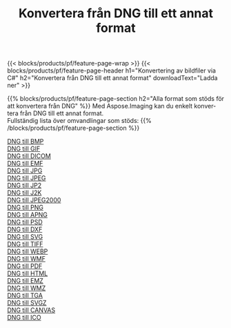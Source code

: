 ﻿---
title: Konvertera från DNG till ett annat format 
weight: 3920
url: /sv/java/conversion/from/dng 
lang: sv
langdirlevel: 2
locales: zh-hans,ja,it,ru,de,es,fr,nl,id,lt,pl,pt,vi,tr,ko,zh-hant,ar,hi,th,sv,cs,uk,he
description: Med Aspose.Imaging kan du enkelt konvertera från DNG till ett annat format
---

{{< blocks/products/pf/feature-page-wrap >}}
{{< blocks/products/pf/feature-page-header h1="Konvertering av bildfiler via C#" h2="Konvertera från DNG till ett annat format" downloadText="Ladda ner" >}}


{{% blocks/products/pf/feature-page-section  h2="Alla format som stöds för att konvertera från DNG" %}}
Med Aspose.Imaging kan du enkelt konvertera från DNG till ett annat format.
<br/>
Fullständig lista över omvandlingar som stöds:
{{% /blocks/products/pf/feature-page-section %}}
<div class="container-fluid productfamilypage bg-gray">
    <div class="convertypes bg-gray agp-content section">
        <div class="container">
		<div class="row other-converters">
		    <div class='col-md-2 other-converter remove-lp remove-rp'><a href="/imaging/sv/java/conversion/dng-to-bmp" >DNG till BMP</a></div><div class='col-md-2 other-converter remove-lp remove-rp'><a href="/imaging/sv/java/conversion/dng-to-gif" >DNG till GIF</a></div><div class='col-md-2 other-converter remove-lp remove-rp'><a href="/imaging/sv/java/conversion/dng-to-dicom" >DNG till DICOM</a></div><div class='col-md-2 other-converter remove-lp remove-rp'><a href="/imaging/sv/java/conversion/dng-to-emf" >DNG till EMF</a></div><div class='col-md-2 other-converter remove-lp remove-rp'><a href="/imaging/sv/java/conversion/dng-to-jpg" >DNG till JPG</a></div><div class='col-md-2 other-converter remove-lp remove-rp'><a href="/imaging/sv/java/conversion/dng-to-jpeg" >DNG till JPEG</a></div><div class='col-md-2 other-converter remove-lp remove-rp'><a href="/imaging/sv/java/conversion/dng-to-jp2" >DNG till JP2</a></div><div class='col-md-2 other-converter remove-lp remove-rp'><a href="/imaging/sv/java/conversion/dng-to-j2k" >DNG till J2K</a></div><div class='col-md-2 other-converter remove-lp remove-rp'><a href="/imaging/sv/java/conversion/dng-to-jpeg2000" >DNG till JPEG2000</a></div><div class='col-md-2 other-converter remove-lp remove-rp'><a href="/imaging/sv/java/conversion/dng-to-png" >DNG till PNG</a></div><div class='col-md-2 other-converter remove-lp remove-rp'><a href="/imaging/sv/java/conversion/dng-to-apng" >DNG till APNG</a></div><div class='col-md-2 other-converter remove-lp remove-rp'><a href="/imaging/sv/java/conversion/dng-to-psd" >DNG till PSD</a></div><div class='col-md-2 other-converter remove-lp remove-rp'><a href="/imaging/sv/java/conversion/dng-to-dxf" >DNG till DXF</a></div><div class='col-md-2 other-converter remove-lp remove-rp'><a href="/imaging/sv/java/conversion/dng-to-svg" >DNG till SVG</a></div><div class='col-md-2 other-converter remove-lp remove-rp'><a href="/imaging/sv/java/conversion/dng-to-tiff" >DNG till TIFF</a></div><div class='col-md-2 other-converter remove-lp remove-rp'><a href="/imaging/sv/java/conversion/dng-to-webp" >DNG till WEBP</a></div><div class='col-md-2 other-converter remove-lp remove-rp'><a href="/imaging/sv/java/conversion/dng-to-wmf" >DNG till WMF</a></div><div class='col-md-2 other-converter remove-lp remove-rp'><a href="/imaging/sv/java/conversion/dng-to-pdf" >DNG till PDF</a></div><div class='col-md-2 other-converter remove-lp remove-rp'><a href="/imaging/sv/java/conversion/dng-to-html" >DNG till HTML</a></div><div class='col-md-2 other-converter remove-lp remove-rp'><a href="/imaging/sv/java/conversion/dng-to-emz" >DNG till EMZ</a></div><div class='col-md-2 other-converter remove-lp remove-rp'><a href="/imaging/sv/java/conversion/dng-to-wmz" >DNG till WMZ</a></div><div class='col-md-2 other-converter remove-lp remove-rp'><a href="/imaging/sv/java/conversion/dng-to-tga" >DNG till TGA</a></div><div class='col-md-2 other-converter remove-lp remove-rp'><a href="/imaging/sv/java/conversion/dng-to-svgz" >DNG till SVGZ</a></div><div class='col-md-2 other-converter remove-lp remove-rp'><a href="/imaging/sv/java/conversion/dng-to-canvas" >DNG till CANVAS</a></div><div class='col-md-2 other-converter remove-lp remove-rp'><a href="/imaging/sv/java/conversion/dng-to-ico" >DNG till ICO</a></div>
                </div>
        </div>
    </div>
</div>
<br/>

